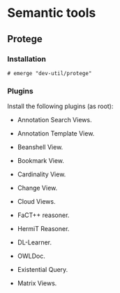 # Semantic tools

## Protege

### Installation

```ShellSession
# emerge "dev-util/protege"
```

### Plugins

Install the following plugins (as root):

- Annotation Search Views.
- Annotation Template View.
- Beanshell View.
- Bookmark View.
- Cardinality View.
- Change View.
- Cloud Views.
- FaCT++ reasoner.
- HermiT Reasoner.
- DL-Learner.
- OWLDoc.

- Existential Query.
- Matrix Views.
